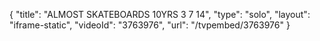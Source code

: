 {
    "title": "ALMOST SKATEBOARDS 10YRS 3 7 14",
    "type": "solo",
    "layout": "iframe-static",
    "videoId": "3763976",
    "url": "\/tvpembed\/3763976"
}